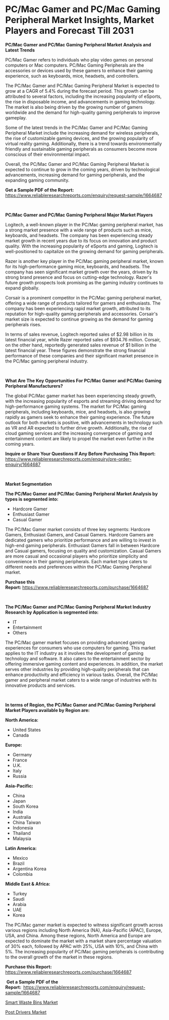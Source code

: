 <p><h1>PC/Mac Gamer and PC/Mac Gaming Peripheral Market Insights, Market Players and Forecast Till 2031</h1></p><p><strong>PC/Mac Gamer and PC/Mac Gaming Peripheral Market Analysis and Latest Trends</strong></p>
<p><p>PC/Mac Gamer refers to individuals who play video games on personal computers or Mac computers. PC/Mac Gaming Peripherals are the accessories or devices used by these gamers to enhance their gaming experience, such as keyboards, mice, headsets, and controllers.</p><p>The PC/Mac Gamer and PC/Mac Gaming Peripheral Market is expected to grow at a CAGR of 5.4% during the forecast period. This growth can be attributed to several factors, including the increasing popularity of eSports, the rise in disposable income, and advancements in gaming technology. The market is also being driven by the growing number of gamers worldwide and the demand for high-quality gaming peripherals to improve gameplay.</p><p>Some of the latest trends in the PC/Mac Gamer and PC/Mac Gaming Peripheral Market include the increasing demand for wireless peripherals, the rise of customizable gaming devices, and the growing popularity of virtual reality gaming. Additionally, there is a trend towards environmentally friendly and sustainable gaming peripherals as consumers become more conscious of their environmental impact.</p><p>Overall, the PC/Mac Gamer and PC/Mac Gaming Peripheral Market is expected to continue to grow in the coming years, driven by technological advancements, increasing demand for gaming peripherals, and the expanding gaming community.</p></p>
<p><strong>Get a Sample PDF of the Report:&nbsp;</strong> <a href="https://www.reliableresearchreports.com/enquiry/request-sample/1664687">https://www.reliableresearchreports.com/enquiry/request-sample/1664687</a></p>
<p>&nbsp;</p>
<p><strong>PC/Mac Gamer and PC/Mac Gaming Peripheral Major Market Players</strong></p>
<p><p>Logitech, a well-known player in the PC/Mac gaming peripheral market, has a strong market presence with a wide range of products such as mice, keyboards, and headsets. The company has been experiencing steady market growth in recent years due to its focus on innovation and product quality. With the increasing popularity of eSports and gaming, Logitech is well-positioned to capitalize on the growing demand for gaming peripherals.</p><p>Razer is another key player in the PC/Mac gaming peripheral market, known for its high-performance gaming mice, keyboards, and headsets. The company has seen significant market growth over the years, driven by its strong brand presence and focus on cutting-edge technology. Razer's future growth prospects look promising as the gaming industry continues to expand globally.</p><p>Corsair is a prominent competitor in the PC/Mac gaming peripheral market, offering a wide range of products tailored for gamers and enthusiasts. The company has been experiencing rapid market growth, attributed to its reputation for high-quality gaming peripherals and accessories. Corsair's market size is expected to continue growing as the demand for gaming peripherals rises.</p><p>In terms of sales revenue, Logitech reported sales of $2.98 billion in its latest financial year, while Razer reported sales of $934.76 million. Corsair, on the other hand, reportedly generated sales revenue of $1 billion in the latest financial year. These figures demonstrate the strong financial performance of these companies and their significant market presence in the PC/Mac gaming peripheral industry.</p></p>
<p>&nbsp;</p>
<p><strong>What Are The Key Opportunities For PC/Mac Gamer and PC/Mac Gaming Peripheral Manufacturers?</strong></p>
<p><p>The global PC/Mac gamer market has been experiencing steady growth, with the increasing popularity of esports and streaming driving demand for high-performance gaming systems. The market for PC/Mac gaming peripherals, including keyboards, mice, and headsets, is also growing rapidly as gamers seek to enhance their gaming experience. The future outlook for both markets is positive, with advancements in technology such as VR and AR expected to further drive growth. Additionally, the rise of cloud gaming services and the increasing convergence of gaming and entertainment content are likely to propel the market even further in the coming years.</p></p>
<p><strong>Inquire or Share Your Questions If Any Before Purchasing This Report:</strong> <a href="https://www.reliableresearchreports.com/enquiry/pre-order-enquiry/1664687">https://www.reliableresearchreports.com/enquiry/pre-order-enquiry/1664687</a></p>
<p>&nbsp;</p>
<p><strong>Market Segmentation</strong></p>
<p><strong>The PC/Mac Gamer and PC/Mac Gaming Peripheral Market Analysis by types is segmented into:</strong></p>
<p><ul><li>Hardcore Gamer</li><li>Enthusiast Gamer</li><li>Casual Gamer</li></ul></p>
<p><p>The PC/Mac Gamer market consists of three key segments: Hardcore Gamers, Enthusiast Gamers, and Casual Gamers. Hardcore Gamers are dedicated gamers who prioritize performance and are willing to invest in high-end gaming peripherals. Enthusiast Gamers fall in between Hardcore and Casual gamers, focusing on quality and customization. Casual Gamers are more casual and occasional players who prioritize simplicity and convenience in their gaming peripherals. Each market type caters to different needs and preferences within the PC/Mac Gaming Peripheral market.</p></p>
<p><strong>Purchase this Report:&nbsp;</strong><a href="https://www.reliableresearchreports.com/purchase/1664687">https://www.reliableresearchreports.com/purchase/1664687</a></p>
<p>&nbsp;</p>
<p><strong>The PC/Mac Gamer and PC/Mac Gaming Peripheral Market Industry Research by Application is segmented into:</strong></p>
<p><ul><li>IT</li><li>Entertainment</li><li>Others</li></ul></p>
<p><p>The PC/Mac gamer market focuses on providing advanced gaming experiences for consumers who use computers for gaming. This market applies to the IT industry as it involves the development of gaming technology and software. It also caters to the entertainment sector by offering immersive gaming content and experiences. In addition, the market serves other industries by providing high-quality peripherals that can enhance productivity and efficiency in various tasks. Overall, the PC/Mac gamer and peripheral market caters to a wide range of industries with its innovative products and services.</p></p>
<p>&nbsp;</p>
<p><strong>In terms of Region, the PC/Mac Gamer and PC/Mac Gaming Peripheral Market Players available by Region are:</strong></p>
<p>
    <p> <strong> North America: </strong>
        <ul>
            <li>United States</li>
            <li>Canada</li>
        </ul>
        </p> 
    <p> <strong> Europe: </strong>
        <ul>
            <li>Germany</li>
            <li>France</li>
            <li>U.K.</li>
            <li>Italy</li>
            <li>Russia</li>
        </ul>
        </p> 
    <p> <strong> Asia-Pacific: </strong>
        <ul>
            <li>China</li>
            <li>Japan</li>
            <li>South Korea</li>
            <li>India</li>
            <li>Australia</li>
            <li>China Taiwan</li>
            <li>Indonesia</li>
            <li>Thailand</li>
            <li>Malaysia</li>
        </ul>
        </p> 
    <p> <strong> Latin America: </strong>
        <ul>
            <li>Mexico</li>
            <li>Brazil</li>
            <li>Argentina Korea</li>
            <li>Colombia</li>
        </ul>
        </p> 
    <p> <strong> Middle East & Africa: </strong>
        <ul>
            <li>Turkey</li>
            <li>Saudi</li>
            <li>Arabia</li>
            <li>UAE</li>
            <li>Korea</li>
        </ul>
    </p>
    </p>
<p><p>The PC/Mac gamer market is expected to witness significant growth across various regions including North America (NA), Asia-Pacific (APAC), Europe, USA, and China. Among these regions, North America and Europe are expected to dominate the market with a market share percentage valuation of 30% each, followed by APAC with 25%, USA with 10%, and China with 5%. The increasing popularity of PC/Mac gaming peripherals is contributing to the overall growth of the market in these regions.</p></p>
<p><strong>Purchase this Report: </strong><a href="https://www.reliableresearchreports.com/purchase/1664687">https://www.reliableresearchreports.com/purchase/1664687</a></p>
<p>&nbsp;<strong>Get a Sample PDF of the Report:&nbsp;&nbsp;</strong><a href="https://www.reliableresearchreports.com/enquiry/request-sample/1664687">https://www.reliableresearchreports.com/enquiry/request-sample/1664687</a></p>
<p><strong></strong></p>
<p><p><a href="https://issuu.com/reportprime-2/docs/smart-waste-bins-market-size-2030.pptx">Smart Waste Bins Market</a></p><p><a href="https://issuu.com/reportprime-2/docs/post-drivers-market-size-2030.pptx">Post Drivers Market</a></p></p>